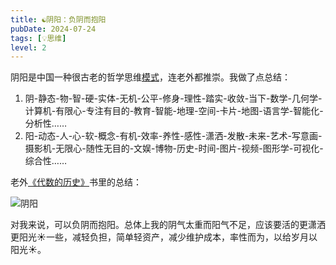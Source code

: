 ```yaml
---
title: ☯️阴阳：负阴而抱阳
pubDate: 2024-07-24
tags: [💡思维]
level: 2
---
```


阴阳是中国一种很古老的哲学思维[模式](/xyy/20240723b)，连老外都推崇。我做了点总结：

1. 阴-静态-物-智-硬-实体-无机-公平-修身-理性-踏实-收敛-当下-数学-几何学-计算机-有限心-专注有目的-教育-智能-地理-空间-卡片-地图-语言学-智能化-分析性……
2. 阳-动态-人-心-软-概念-有机-效率-养性-感性-潇洒-发散-未来-艺术-写意画-摄影机-无限心-随性无目的-文娱-博物-历史-时间-图片-视频-图形学-可视化-综合性……

老外[《代数的历史》]书里的总结：

![阴阳](/images/yin-yang.jpg)

对我来说，可以负阴而抱阳。总体上我的阴气太重而阳气不足，应该要活的更潇洒更阳光☀️一些，减轻负担，简单轻资产，减少维护成本，率性而为，以给岁月以阳光☀️。

[《代数的历史》]: https://book.douban.com/subject/35428125/
